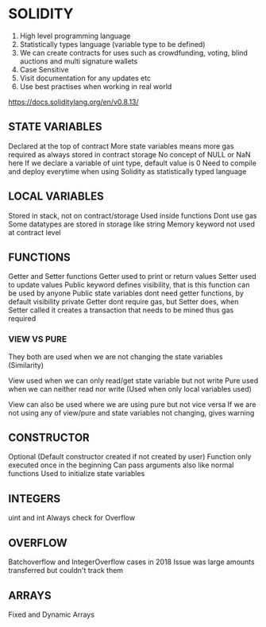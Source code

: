 # SOLIDITY

1. High level programming language
2. Statistically types language (variable type to be defined)
3. We can create contracts for uses such as crowdfunding, voting, blind auctions and multi signature wallets
4. Case Sensitive
5. Visit documentation for any updates etc
6. Use best practises when working in real world

https://docs.soliditylang.org/en/v0.8.13/

## STATE VARIABLES

Declared at the top of contract
More state variables means more gas required as always stored in contract storage
No concept of NULL or NaN here
If we declare a variable of uint type, default value is 0
Need to compile and deploy everytime when using Solidity as statistically typed language

## LOCAL VARIABLES

Stored in stack, not on contract/storage
Used inside functions
Dont use gas
Some datatypes are stored in storage like string
Memory keyword not used at contract level

## FUNCTIONS

Getter and Setter functions
Getter used to print or return values
Setter used to update values
Public keyword defines visibility, that is this function can be used by anyone
Public state variables dont need getter functions, by default visibility private
Getter dont require gas, but Setter does, when Setter called it creates a transaction that needs to be mined thus gas required

### VIEW VS PURE

They both are used when we are not changing the state variables (Similarity)

View used when we can only read/get state variable but not write
Pure used when we can neither read nor write (Used when only local variables used)

View can also be used where we are using pure but not vice versa
If we are not using any of view/pure and state variables not changing, gives warning

## CONSTRUCTOR

Optional (Default constructor created if not created by user)
Function only executed once in the beginning
Can pass arguments also like normal functions
Used to initialize state variables

## INTEGERS

uint and int
Always check for Overflow

## OVERFLOW

Batchoverflow and IntegerOverflow cases in 2018
Issue was large amounts transferred but couldn't track them

## ARRAYS

Fixed and Dynamic Arrays
